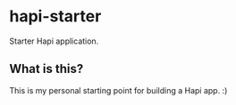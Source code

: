# hapi-starter
Starter Hapi application.

## What is this?

This is my personal starting point for building a Hapi app. :)
